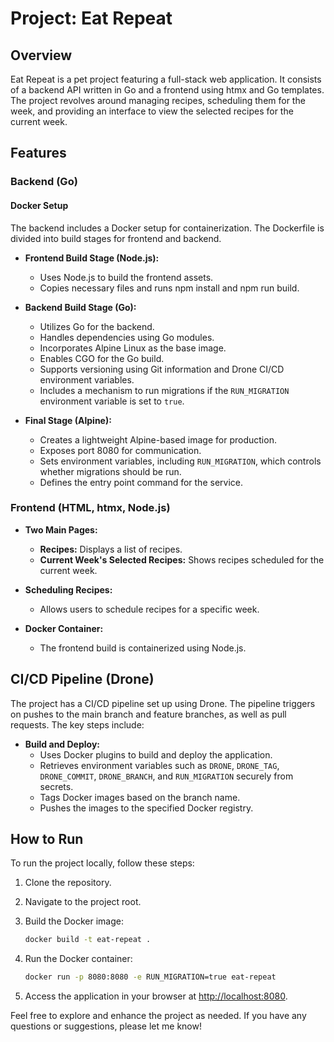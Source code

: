 # Project: Eat Repeat

## Overview

Eat Repeat is a pet project featuring a full-stack web application. It consists of a backend API written in Go and a frontend using htmx and Go templates. The project revolves around managing recipes, scheduling them for the week, and providing an interface to view the selected recipes for the current week.

## Features

### Backend (Go)

#### Docker Setup

The backend includes a Docker setup for containerization. The Dockerfile is divided into build stages for frontend and backend.

- **Frontend Build Stage (Node.js):**
  - Uses Node.js to build the frontend assets.
  - Copies necessary files and runs npm install and npm run build.

- **Backend Build Stage (Go):**
  - Utilizes Go for the backend.
  - Handles dependencies using Go modules.
  - Incorporates Alpine Linux as the base image.
  - Enables CGO for the Go build.
  - Supports versioning using Git information and Drone CI/CD environment variables.
  - Includes a mechanism to run migrations if the `RUN_MIGRATION` environment variable is set to `true`.

- **Final Stage (Alpine):**
  - Creates a lightweight Alpine-based image for production.
  - Exposes port 8080 for communication.
  - Sets environment variables, including `RUN_MIGRATION`, which controls whether migrations should be run.
  - Defines the entry point command for the service.

### Frontend (HTML, htmx, Node.js)

- **Two Main Pages:**
  - **Recipes:** Displays a list of recipes.
  - **Current Week's Selected Recipes:** Shows recipes scheduled for the current week.

- **Scheduling Recipes:**
  - Allows users to schedule recipes for a specific week.

- **Docker Container:**
  - The frontend build is containerized using Node.js.

## CI/CD Pipeline (Drone)

The project has a CI/CD pipeline set up using Drone. The pipeline triggers on pushes to the main branch and feature branches, as well as pull requests. The key steps include:

- **Build and Deploy:**
  - Uses Docker plugins to build and deploy the application.
  - Retrieves environment variables such as `DRONE`, `DRONE_TAG`, `DRONE_COMMIT`, `DRONE_BRANCH`, and `RUN_MIGRATION` securely from secrets.
  - Tags Docker images based on the branch name.
  - Pushes the images to the specified Docker registry.

## How to Run

To run the project locally, follow these steps:

1. Clone the repository.
2. Navigate to the project root.
3. Build the Docker image:

    ```bash
    docker build -t eat-repeat .
    ```

4. Run the Docker container:

    ```bash
    docker run -p 8080:8080 -e RUN_MIGRATION=true eat-repeat
    ```

5. Access the application in your browser at [http://localhost:8080](http://localhost:8080).

Feel free to explore and enhance the project as needed. If you have any questions or suggestions, please let me know!
